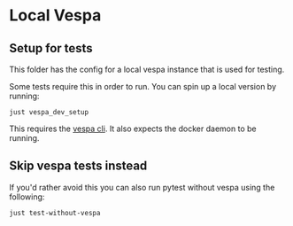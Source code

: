 # Local Vespa 

## Setup for tests

This folder has the config for a local vespa instance that is used for testing.

Some tests require this in order to run. You can spin up a local version by running:

```shell
just vespa_dev_setup
```

This requires the [vespa cli](https://docs.vespa.ai/en/vespa-cli.html). It also expects the docker daemon to be running.

## Skip vespa tests instead

If you'd rather avoid this you can also run pytest without vespa using the following:

```shell
just test-without-vespa
```

